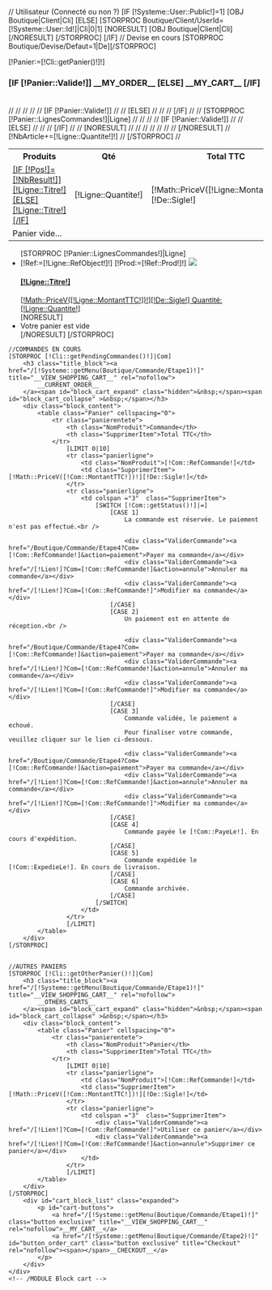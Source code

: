 // Utilisateur (Connecté ou non ?)
[IF [!Systeme::User::Public!]=1]
	[OBJ Boutique|Client|Cli]
[ELSE]
	[STORPROC Boutique/Client/UserId=[!Systeme::User::Id!]|Cli|0|1]
		[NORESULT]
			[OBJ Boutique|Client|Cli]
		[/NORESULT]
	[/STORPROC]
[/IF]
// Devise en cours
[STORPROC Boutique/Devise/Defaut=1|De][/STORPROC]

[!Panier:=[!Cli::getPanier()!]!]

<form action ="/[!Lien!]" name="Panier" method="post" >
	<!-- MODULE Block cart -->
	<div id="cart_block" class="block exclusive block_black">
		<h3 class="title_block">
			[IF [!Panier::Valide!]]
				__MY_ORDER__
			[ELSE]
				__MY_CART__
			[/IF]
		<span id="block_cart_expand" class="hidden">&nbsp;</span><span id="block_cart_collapse" >&nbsp;</span></h3>
		<div class="block_content">
//			<table class="Panier" cellspacing="0">
//				<tr class="panierentete">
//					<th class="NomProduit">Produits</th>
//					<th class="Quantite">Qté</th>
//					[IF [!Panier::Valide!]]
//						<th class="SupprimerItem">Total TTC</th>
//					[ELSE]
//						<th class="TotalTTC">Total TTC</th>
//						<th class="SupprimerItem">Sup</th>
//					[/IF]
//					</tr>
//				[STORPROC [!Panier::LignesCommandes!]|Ligne]
//					<tr class="panierligne [IF [!Ligne::Reference!]=[!Reference!]] justAdded [/IF]">
//						<td class="NomProduit"><a href="/[!Ligne::getUrlProduit()!]">[IF [!Pos!]=[!NbResult!]][!Ligne::Titre!][ELSE][!Ligne::Titre!][/IF]</a></td>
//						<td class="Quantite">[!Ligne::Quantite!]</td>
//						[IF [!Panier::Valide!]]
//							<td class="SupprimerItem">[!Math::PriceV([!Ligne::MontantTTC!])!][!De::Sigle!]</td>
//						[ELSE]
//							<td class="TotalTTC">[!Math::PriceV([!Ligne::MontantTTC!])!][!De::Sigle!]</td>
//							<td class="SupprimerItem"><a class="SupprimerItemPanier" href="/[!Lien!]?Sup[]=[!Ligne::Reference!]">X</a></td>
//						[/IF]
//					</tr>
//					[NORESULT]
//						<tr class="panierligne">
//							<td class="NomProduit">Panier vide...</td>
//							<td class="Quantite"></td>
//							<td class="TotalTTC"></td>
//							<td class="SupprimerItem" style="background:none;"></td>
//						</tr>
//					[/NORESULT]
//					[!NbArticle+=[!Ligne::Quantite!]!]
//				[/STORPROC]
//			</table>
            <ul class="media-list">
            [STORPROC [!Panier::LignesCommandes!]|Ligne]
                <li class="media">
                    [!Ref:=[!Ligne::RefObject!]!]
                    [!Prod:=[!Ref::Prod!]!]
                    <a class="pull-left" href="[!Prod::getUrl()!]">
                        <img class="media-object" src="/[!Prod::Image!].mini.64x64.jpg" />
                        <div class="media-body">
                            <h4 class="media-heading">[!Ligne::Titre!]</h4>
                            <span class="pull-right">[!Math::PriceV([!Ligne::MontantTTC!])!][!De::Sigle!]</span>
                            Quantité: [!Ligne::Quantite!]<br />
                        </div>
                    </a>
                </li>
                [NORESULT]
                    <li>Votre panier est vide</li>
            	[/NORESULT]
            [/STORPROC]
            </ul>
        </div>
	
	//COMMANDES EN COURS
	[STORPROC [!Cli::getPendingCommandes()!]|Com]
		<h3 class="title_block"><a href="/[!Systeme::getMenu(Boutique/Commande/Etape1)!]" title="__VIEW_SHOPPING_CART__" rel="nofollow">
			__CURRENT_ORDER__
		</a><span id="block_cart_expand" class="hidden">&nbsp;</span><span id="block_cart_collapse" >&nbsp;</span></h3>
		<div class="block_content">
			<table class="Panier" cellspacing="0">
				<tr class="panierentete">
					<th class="NomProduit">Commande</th>
					<th class="SupprimerItem">Total TTC</th>
				</tr>
					[LIMIT 0|10]
					<tr class="panierligne">
						<td class="NomProduit">[!Com::RefCommande!]</td>
						<td class="SupprimerItem">[!Math::PriceV([!Com::MontantTTC!])!][!De::Sigle!]</td>
					</tr>
					<tr class="panierligne">
						<td colspan ="3"  class="SupprimerItem">
							[SWITCH [!Com::getStatus()!]|=]
								[CASE 1]
									La commande est réservée. Le paiement n'est pas effectué.<br />
									
									<div class="ValiderCommande"><a href="/Boutique/Commande/Etape4?Com=[!Com::RefCommande!]&action=paiement">Payer ma commande</a></div>
									<div class="ValiderCommande"><a href="/[!Lien!]?Com=[!Com::RefCommande!]&action=annule">Annuler ma commande</a></div>
									<div class="ValiderCommande"><a href="/[!Lien!]?Com=[!Com::RefCommande!]">Modifier ma commande</a></div>
								[/CASE]
								[CASE 2]
									Un paiement est en attente de réception.<br />
									
									<div class="ValiderCommande"><a href="/Boutique/Commande/Etape4?Com=[!Com::RefCommande!]&action=paiement">Payer ma commande</a></div>
									<div class="ValiderCommande"><a href="/[!Lien!]?Com=[!Com::RefCommande!]&action=annule">Annuler ma commande</a></div>
									<div class="ValiderCommande"><a href="/[!Lien!]?Com=[!Com::RefCommande!]">Modifier ma commande</a></div>
								[/CASE]
								[CASE 3]
									Commande validée, le paiement a echoué.
									Pour finaliser votre commande, veuillez cliquer sur le lien ci-dessous.
									
									<div class="ValiderCommande"><a href="/Boutique/Commande/Etape4?Com=[!Com::RefCommande!]&action=paiement">Payer ma commande</a></div>
									<div class="ValiderCommande"><a href="/[!Lien!]?Com=[!Com::RefCommande!]&action=annule">Annuler ma commande</a></div>
									<div class="ValiderCommande"><a href="/[!Lien!]?Com=[!Com::RefCommande!]">Modifier ma commande</a></div>
								[/CASE]
								[CASE 4]
									Commande payée le [!Com::PayeLe!]. En cours d'expédition.
								[/CASE]
								[CASE 5]
									Commande expédiée le [!Com::ExpedieLe!]. En cours de livraison.
								[/CASE]
								[CASE 6]
									Commande archivée.
								[/CASE]
							[/SWITCH] 
						</td>
					</tr>
					[/LIMIT]
			</table>
		</div>
	[/STORPROC]
	
	
	//AUTRES PANIERS
	[STORPROC [!Cli::getOtherPanier()!]|Com]
		<h3 class="title_block"><a href="/[!Systeme::getMenu(Boutique/Commande/Etape1)!]" title="__VIEW_SHOPPING_CART__" rel="nofollow">
			__OTHERS_CARTS__
		</a><span id="block_cart_expand" class="hidden">&nbsp;</span><span id="block_cart_collapse" >&nbsp;</span></h3>
		<div class="block_content">
			<table class="Panier" cellspacing="0">
				<tr class="panierentete">
					<th class="NomProduit">Panier</th>
					<th class="SupprimerItem">Total TTC</th>
				</tr>
					[LIMIT 0|10]
					<tr class="panierligne">
						<td class="NomProduit">[!Com::RefCommande!]</td>
						<td class="SupprimerItem">[!Math::PriceV([!Com::MontantTTC!])!][!De::Sigle!]</td>
					</tr>
					<tr class="panierligne">
						<td colspan ="3"  class="SupprimerItem">
							<div class="ValiderCommande"><a href="/[!Lien!]?Com=[!Com::RefCommande!]">Utiliser ce panier</a></div>
							<div class="ValiderCommande"><a href="/[!Lien!]?Com=[!Com::RefCommande!]&action=annule">Supprimer ce panier</a></div>
						</td>
					</tr>
					[/LIMIT]
			</table>
		</div>
	[/STORPROC]
		<div id="cart_block_list" class="expanded">
			<p id="cart-buttons">
				<a href="/[!Systeme::getMenu(Boutique/Commande/Etape1)!]" class="button exclusive" title="__VIEW_SHOPPING_CART__" rel="nofollow">__MY_CART__</a>
				<a href="/[!Systeme::getMenu(Boutique/Commande/Etape2)!]" id="button_order_cart" class="button exclusive" title="Checkout" rel="nofollow"><span></span>__CHECKOUT__</a>
			</p>
		</div>
	</div>
	<!-- /MODULE Block cart -->
</form>

